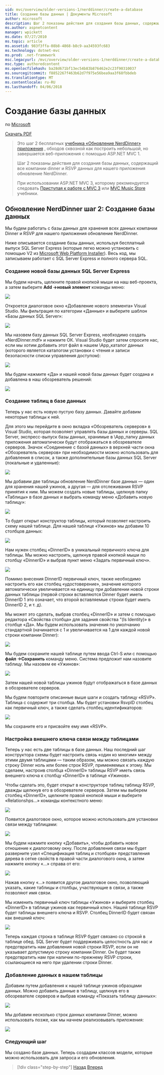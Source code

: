 ```yaml
---
uid: mvc/overview/older-versions-1/nerddinner/create-a-database
title: Создание базы данных | Документы Microsoft
author: microsoft
description: Шаг 2 показаны действия для создания базы данных, содержащий все компании dinner и RSVP данных для нашего приложения обновление NerdDinner.
ms.author: aspnetcontent
manager: wpickett
ms.date: 07/27/2010
ms.topic: article
ms.assetid: 983f3ffa-08b8-4868-b8c9-aa34593fc683
ms.technology: dotnet-mvc
ms.prod: .net-framework
msc.legacyurl: /mvc/overview/older-versions-1/nerddinner/create-a-database
msc.type: authoredcontent
ms.openlocfilehash: ba28d671bf13ec54b83b876462e2c23f90310037
ms.sourcegitcommit: f8852267f463b62d7f975e56bea9aa3f68fbbdeb
ms.translationtype: MT
ms.contentlocale: ru-RU
ms.lasthandoff: 04/06/2018
---
```

<a name="create-a-database"></a>Создание базы данных
====================
по [Microsoft](https://github.com/microsoft)

[Скачать PDF](http://aspnetmvcbook.s3.amazonaws.com/aspnetmvc-nerdinner_v1.pdf)

> Это шаг 2 бесплатных [учебника «Обновление NerdDinner» приложения](introducing-the-nerddinner-tutorial.md) , обходов сквозной как построить небольшой, но завершается веб-приложения с помощью ASP.NET MVC 1.
> 
> Шаг 2 показаны действия для создания базы данных, содержащий все компании dinner и RSVP данных для нашего приложения обновление NerdDinner.
> 
> При использовании ASP.NET MVC 3, которому рекомендуется следовать [Приступая к работе с MVC 3](../../older-versions/getting-started-with-aspnet-mvc3/cs/intro-to-aspnet-mvc-3.md) или [MVC Music Store](../../older-versions/mvc-music-store/mvc-music-store-part-1.md) учебники.


## <a name="nerddinner-step-2-creating-the-database"></a>Обновление NerdDinner шаг 2: Создание базы данных

Мы будем работать с базы данных для хранения всех данных компании Dinner и RSVP для нашего приложения обновление NerdDinner.

Ниже описывается создание базы данных, используя бесплатный выпуск SQL Server Express (которые легко можно установить с помощью V2 из [Microsoft Web Platform Installer](https://www.microsoft.com/web/downloads/platform.aspx)). Весь код, мы записываем работает с SQL Server Express и полного сервера SQL.

### <a name="creating-a-new-sql-server-express-database"></a>Создание новой базы данных SQL Server Express

Мы будем начать, щелкните правой кнопкой мыши на наш веб-проекта, а затем выберите **Add -&gt;новый элемент** команды меню:

![](create-a-database/_static/image1.png)

Откроется диалоговое окно «Добавление нового элемента» Visual Studio. Мы фильтрация по категории «Данные» и выберите шаблон «Базы данных SQL Server»:

![](create-a-database/_static/image2.png)

Мы назовем базу данных SQL Server Express, необходимо создать «NerdDinner.mdf» и нажмите ОК. Visual Studio будет затем спросите нас, если мы хотим добавить этот файл в нашем \App\_каталог данных (которого является каталогом установки с чтения и записи безопасности списки управления доступом):

![](create-a-database/_static/image3.png)

Мы будем нажмите «Да» и нашей новой базы данных будет создана и добавлена в наш обозреватель решений:

![](create-a-database/_static/image4.png)

### <a name="creating-tables-within-our-database"></a>Создание таблиц в базе данных

Теперь у нас есть новую пустую базу данных. Давайте добавим некоторые таблицы к ней.

Для этого мы перейдите в окно вкладка «Обозреватель серверов» в Visual Studio, которая позволяет управлять базы данных и серверы. SQL Server, экспресс-выпуск базы данных, хранимые в \App\_папку данных приложения автоматически будут отображаться в обозревателе серверов. Значок «Соединение с базой данных» в верхней части окна «Обозреватель серверов» при необходимости можно использовать для добавления в список, а также дополнительные базы данных SQL Server (локальные и удаленные):

![](create-a-database/_static/image5.png)

Мы добавим две таблицы обновление NerdDinner базе данных — один для хранения нашей ужинов, а другая — для отслеживания RSVP принятия к ним. Мы можем создать новые таблицы, щелкнув папку «Таблицы» в базе данных и выбрать команду меню «Добавить новую таблицу»:

![](create-a-database/_static/image6.png)

То будет открыт конструктор таблицы, который позволяет настроить схему нашей таблице. Для нашей таблице «Ужинов» мы добавим 10 столбцов данных:

![](create-a-database/_static/image7.png)

Нам нужен столбец «DinnerID» в уникальный первичного ключа для таблицы. Мы можно настроить, щелкнув правой кнопкой мыши по столбцу «DinnerID» и выбрав пункт меню «Задать первичный ключ».

![](create-a-database/_static/image8.png)

Помимо внесения DinnerID первичный ключ, также необходимо настроить его как столбец «удостоверение», значение которого автоматически увеличивается на единицу при добавлении новой строки данных таблицы (первой строки вставляются Dinner будет иметь DinnerID 1 это означает, что второй вставляемые строки будет иметь DinnerID 2, и т. д).

Мы может это сделать, выбрав столбец «DinnerID» и затем с помощью редактора «Свойства столбца» для задания свойства "(Is Identity)» в столбце «Да». Мы будем использовать значения по умолчанию стандартной (начинается с 1 и увеличивается на 1 для каждой новой строки компании Dinner):

![](create-a-database/_static/image9.png)

Мы будем сохраните нашей таблице путем ввода Ctrl-S или с помощью **файл -&gt;Сохранить** команду меню. Система предложит нам назовите таблицу. Мы назовем ее «Ужинов»:

![](create-a-database/_static/image10.png)

Затем нашей новой таблицы ужинов будут отображаться в базе данных в обозревателе серверов.

Мы будем повторите описанные выше шаги и создать таблицу «RSVP». Таблица с содержит три столбца. Мы будет установки RsvpID столбец как первичный ключ, а также сделать столбец идентификаторов:

![](create-a-database/_static/image11.png)

Мы сохраните его и присвойте ему имя «RSVP».

### <a name="setting-up-a-foreign-key-relationship-between-tables"></a>Настройка внешнего ключа связи между таблицами

Теперь у нас есть две таблицы в базе данных. Наш последний шаг конструктора схемы будет настроить связь «один ко многим» между этими двумя таблицами — таким образом, мы можно связать каждую строку Dinner ноль или более строк RSVP, применяемых к этому. Мы сделаем, настроив столбца «DinnerID» таблицы RSVP иметь связь внешнего ключа к столбцу «DinnerID» в таблице «Ужинов».

Чтобы сделать это, будет открыт в конструкторе таблиц таблицу RSVP, дважды щелкнув его в обозревателе серверов. Затем мы выберем столбец «DinnerID», щелкните правой кнопкой мыши и выберите «Relationshps...» команды контекстного меню:

![](create-a-database/_static/image12.png)

Появится диалоговое окно, которое можно использовать для установки связи между таблицами:

![](create-a-database/_static/image13.png)

Мы будем нажмите кнопку «Добавить», чтобы добавить новое отношение к диалоговому окну. После добавления связи мы будет разверните узел «Спецификация таблиц и столбцов» представления дерева в сетке свойств в правой части диалогового окна, а затем нажмите кнопку «...» справа от его:

![](create-a-database/_static/image14.png)

Нажав кнопку «...» появится другое диалоговое окно, позволяющий указать, какие таблицы и столбцы, участвующие в связи, а также позволяют имя связи.

Мы изменить первичный ключ таблицы «Ужинов» и выберите столбец «DinnerID» в таблице ужинов как первичный ключ. Нашей таблице RSVP будет таблицы внешнего ключа и RSVP. Столбец DinnerID будет связан как внешний ключ:

![](create-a-database/_static/image15.png)

Теперь каждая строка в таблице RSVP будет связано со строкой в таблице обед. SQL Server будет поддерживать целостность для нас и предотвратить нам добавления новой строки RSVP, если он не указывает допустимую строку компании Dinner. Он будет также предотвратить нам при наличии по-прежнему RSVP строки, ссылающиеся на него при удалении строки Dinner.

### <a name="adding-data-to-our-tables"></a>Добавление данных в нашем таблицы

Добавим путем добавления к нашей таблице ужинов образцами данных. Можно добавить данные в таблицу, щелкнув его в обозревателе серверов и выбрав команду «Показать таблицу данных»:

![](create-a-database/_static/image16.png)

Мы добавим несколько строк данных компании Dinner, можно использовать позже, как мы начнем реализовывать приложения:

![](create-a-database/_static/image17.png)

### <a name="next-step"></a>Следующий шаг

Мы создано базе данных. Теперь создадим классов модели, которые можно использовать для запроса и его обновления.

> [!div class="step-by-step"]
> [Назад](create-a-new-aspnet-mvc-project.md)
> [Вперед](build-a-model-with-business-rule-validations.md)
